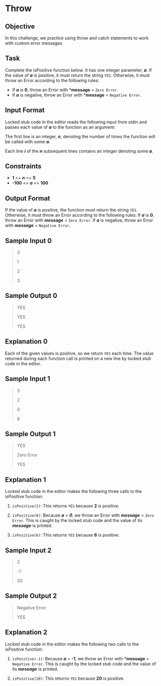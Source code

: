 # Throw

## Objective
In this challenge, we practice using throw and catch statements to work with custom error messages.

## Task
Complete the isPositive function below. It has one integer parameter, ***a***. If the value of  ***a*** is positive, it must return the string `YES`. Otherwise, it must throw an Error according to the following rules:

* If ***a*** is **0**, throw an Error with ***message** = `Zero Error`.
* If ***a*** is negative, throw an Error with ***message** = `Negative Error`.

## Input Format
Locked stub code in the editor reads the following input from stdin and passes each value of ***a*** to the function as an argument:

The first line is an integer, ***n***, denoting the number of times the function will be called with some ***a***.

Each line ***i*** of the ***n*** subsequent lines contains an integer denoting some ***a***.

## Constraints
* **1** <= ***n*** <= **5**
*  **-100** <= ***a*** <= **100**

## Output Format
If the value of ***a*** is positive, the function must return the string `YES`. Otherwise, it must throw an Error according to the following rules:
If ***a*** is **0**, throw an Error with ***message*** =  `Zero Error`.
If ***a*** is negative, throw an Error with ***message*** =  `Negative Error`.

## Sample Input 0
>3
>
>1
>
>2
>
>3


## Sample Output 0
> YES
>
> YES
>
> YES

## Explanation 0
Each of the given values is positive, so we return `YES` each time. The value returned during each function call is printed on a new line by locked stub code in the editor.

## Sample Input 1
>3
>
>2
>
>0
>
>6

## Sample Output 1
>YES
>
>Zero Error
>
>YES

## Explanation 1
Locked stub code in the editor makes the following three calls to the isPositive function:

1. `isPositive(2)`: This returns `YES` because **2**  is positive.

2. `isPositive(0)`: Because ***a*** = ***0***, we throw an Error with ***message*** = `Zero Error`. This is caught by the locked stub code and the value of its ***message*** is printed.

3. `isPositive(6)`: This returns `YES` because **6** is positive.

## Sample Input 2
> 2
>
> -1
>
> 20
>

## Sample Output 2
> Negative Error
>
> YES
>

## Explanation 2
Locked stub code in the editor makes the following two calls to the isPositive function:

1. `isPositive(-1)`: Because ***a*** = **-1**, we throw an Error with ***message** = `Negative Error`. This is caught by the locked stub code and the value of its  ***message*** is printed.

2. `isPositive(20)`: This returns `YES` because **20**  is positive.

